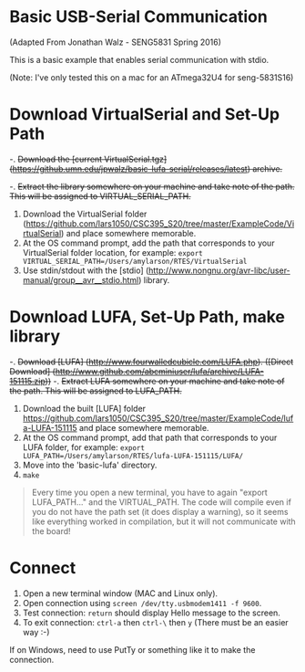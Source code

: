 # Basic USB-Serial Communication

(Adapted From Jonathan Walz - SENG5831 Spring 2016)

This is a basic example that enables serial communication with stdio.

(Note: I've only tested this on a mac for an ATmega32U4 for seng-5831S16)

# Download VirtualSerial and Set-Up Path

-. <del>Download the [current VirtualSerial.tgz] (https://github.umn.edu/jpwalz/basic-lufa-serial/releases/latest) archive.</del>

-. <del>Extract the library somewhere on your machine and take note of the path. This will be assigned to VIRTUAL_SERIAL_PATH.<del>
1. Download the VirtualSerial folder (https://github.com/lars1050/CSC395_S20/tree/master/ExampleCode/VirtualSerial) and place somewhere memorable.
2. At the OS command prompt, add the path that corresponds to your VirtualSerial folder location, for example:
  ```export VIRTUAL_SERIAL_PATH=/Users/amylarson/RTES/VirtualSerial```
3. Use stdin/stdout with the [stdio] (http://www.nongnu.org/avr-libc/user-manual/group__avr__stdio.html) library.


# Download LUFA, Set-Up Path, make library

-. <del>Download [LUFA] (http://www.fourwalledcubicle.com/LUFA.php). ([Direct Download] (http://www.github.com/abcminiuser/lufa/archive/LUFA-151115.zip))</del>
-. <del>Extract LUFA somewhere on your machine and take note of the path. This will be assigned to LUFA_PATH.</del>
1. Download the built [LUFA] folder https://github.com/lars1050/CSC395_S20/tree/master/ExampleCode/lufa-LUFA-151115 and place somewhere memorable.
2. At the OS command prompt, add that path that corresponds to your LUFA folder, for example:
  ```export LUFA_PATH=/Users/amylarson/RTES/lufa-LUFA-151115/LUFA/```
3. Move into the 'basic-lufa' directory.
4. `make`

> Every time you open a new terminal, you have to again "export LUFA_PATH..." and the VIRTUAL_PATH. The code will compile even if you do not have the path set (it does display a warning), so it seems like everything worked in compilation, but it will not communicate with the board!

# Connect

1. Open a new terminal window (MAC and Linux only).
2. Open connection using `screen /dev/tty.usbmodem1411 -f 9600`.
3. Test connection: `return` should display Hello message to the screen.
4. To exit connection: `ctrl-a` then `ctrl-\` then `y` (There must be an easier way :-)

If on Windows, need to use PutTy or something like it to make the connection.
